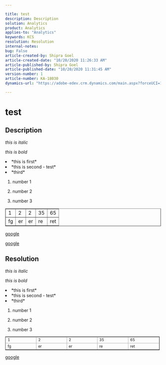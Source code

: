 ```yaml
---

title: test
description: Description
solution: Analytics
product: Analytics
applies-to: "Analytics"
keywords: KCS
resolution: Resolution
internal-notes:
bug: False
article-created-by: Shipra Goel
article-created-date: "10/20/2020 11:26:33 AM"
article-published-by: Shipra Goel
article-published-date: "10/20/2020 11:31:45 AM"
version-number: 1
article-number: KA-18030
dynamics-url: "https://adobe-edev.crm.dynamics.com/main.aspx?forceUCI=1&pagetype=entityrecord&etn=knowledgearticle&id=fd606216-c712-eb11-a813-000d3a102a06"

---
```


# test

## Description

*this is italic*

*this is bold*



<li>*this is first*</li>
<li>*this is second - test*</li>
<li>*third*</li>




1. number 1 

2. number 2

3. number 3


<table border="1" cellpadding="1" cellspacing="0">
<tbody>
<tr>
<td>1</td>
<td>2</td>
<td>2</td>
<td>35</td>
<td>65</td>
</tr>
<tr>
<td>fg</td>
<td>er</td>
<td>er</td>
<td>re</td>
<td>ret</td>
</tr>
</tbody>
</table>



[google](https://www.google.com/)

[google](https://www.google.com)

## Resolution

*this is italic*

*this is bold*



<li>*this is first*</li>
<li>*this is second - test*</li>
<li>*third*</li>




1. number 1 

2. number 2

3. number 3


<table border="1" cellpadding="1" cellspacing="0" style="border-collapse:collapse; font-size:12px; width:500px">
<tbody>
<tr>
<td style="border-color:#ababab; width:120px">1</td>
<td style="border-color:#ababab; width:120px">2</td>
<td style="border-color:#ababab; width:120px">2</td>
<td style="border-color:#ababab; width:120px">35</td>
<td style="border-color:#ababab; width:120px">65</td>
</tr>
<tr>
<td style="border-color:#ababab; width:120px">fg</td>
<td style="border-color:#ababab; width:120px">er</td>
<td style="border-color:#ababab; width:120px">er</td>
<td style="border-color:#ababab; width:120px">re</td>
<td style="border-color:#ababab; width:120px">ret</td>
</tr>
</tbody>
</table>



[google](https://www.google.com/)
